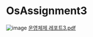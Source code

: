 # OsAssignment3

![image](https://user-images.githubusercontent.com/32426765/171132615-f7bfab82-6751-42f0-8953-678935dc58f7.png)
[운영체제 레포트3.pdf](https://github.com/biyotteu/OsAssignment3/files/8821227/3.pdf)
